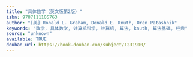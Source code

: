 ```yaml
---
title: "具体数学（英文版第2版）"
isbn: 9787111105763
author: "[美] Ronald L. Graham, Donald E. Knuth, Oren Patashnik"
keywords: "数学, 具体数学, 计算机科学, 计算机, 算法, knuth, 算法基础, 经典"
source: "unknown"
available: TRUE
douban_url: https://book.douban.com/subject/1231910/
---
```

